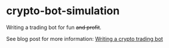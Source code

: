 # crypto-bot-simulation
Writing a trading bot for fun ~~and profit~~.

See blog post for more information: [Writing a crypto trading bot](https://www.kleemans.ch/writing-a-crypto-trading-bot)